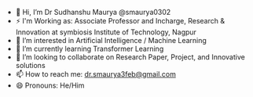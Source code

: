 - 👋 Hi, I’m Dr Sudhanshu Maurya @smaurya0302
- ⚡ I'm Working as: Associate Professor and Incharge, Research & Innovation at symbiosis Institute of Technology, Nagpur
- 👀 I’m interested in Artificial Intelligence / Machine Learning
- 🌱 I’m currently learning Transformer Learning
- 💞️ I’m looking to collaborate on Research Paper, Project, and Innovative solutions
- 📫 How to reach me: dr.smaurya3feb@gmail.com
- 😄 Pronouns: He/Him

<!---
smaurya0302/smaurya0302 is a ✨ special ✨ repository because its `README.md` (this file) appears on your GitHub profile.
You can click the Preview link to take a look at your changes.
--->
